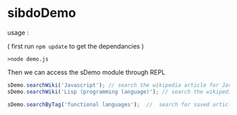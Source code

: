 sibdoDemo
=========

usage : 

( first run ```npm update``` to get the dependancies )

```>node demo.js```

Then we can access the sDemo module through REPL

```Javascript
sDemo.searchWiki('Javascript'); // search the wikipedia article for Javascript
sDemo.searchWiki('Lisp (programming language)'); // search the wikipedia article for Lisp

sDemo.searchByTag('functional languages');  //  search for saved articles with tag : 'functional languages'
```
